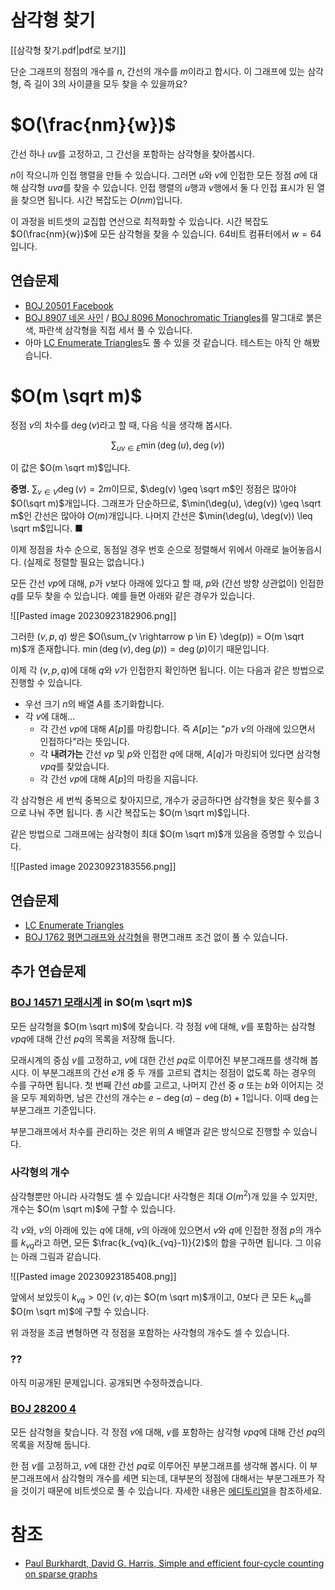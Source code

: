 # 삼각형 찾기
[[삼각형 찾기.pdf|pdf로 보기]]

단순 그래프의 정점의 개수를 $n$, 간선의 개수를 $m$이라고 합시다. 이 그래프에 있는 삼각형, 즉 길이 3의 사이클을 모두 찾을 수 있을까요?

# $O(\frac{nm}{w})$
간선 하나 $uv$를 고정하고, 그 간선을 포함하는 삼각형을 찾아봅시다.

$n$이 작으니까 인접 행렬을 만들 수 있습니다. 그러면 $u$와 $v$에 인접한 모든 정점 $a$에 대해 삼각형 $uva$를 찾을 수 있습니다. 인접 행렬의 $u$행과 $v$행에서 둘 다 인접 표시가 된 열을 찾으면 됩니다. 시간 복잡도는 $O(nm)$입니다.

이 과정을 비트셋의 교집합 연산으로 최적화할 수 있습니다. 시간 복잡도 $O(\frac{nm}{w})$에 모든 삼각형을 찾을 수 있습니다. 64비트 컴퓨터에서 $w = 64$입니다.

## 연습문제
- [BOJ 20501 Facebook](https://www.acmicpc.net/problem/20501)
- [BOJ 8907 네온 사인](https://www.acmicpc.net/problem/8907) / [BOJ 8096 Monochromatic Triangles](https://www.acmicpc.net/problem/8096)를 말그대로 붉은색, 파란색 삼각형을 직접 세서 풀 수 있습니다.
- 아마 [LC Enumerate Triangles](https://judge.yosupo.jp/problem/enumerate_triangles)도 풀 수 있을 것 같습니다. 테스트는 아직 안 해봤습니다.

# $O(m \sqrt m)$
정점 $v$의 차수를 $\deg(v)$라고 할 때, 다음 식을 생각해 봅시다.

$$\sum_{uv \in E} \min(\deg(u), \deg(v))$$

이 값은 $O(m \sqrt m)$입니다.

**증명.** $\sum_{v \in V} \deg(v) = 2m$이므로, $\deg(v) \geq \sqrt m$인 정점은 많아야 $O(\sqrt m)$개입니다. 그래프가 단순하므로, $\min(\deg(u), \deg(v)) \geq \sqrt m$인 간선은 많아야 $O(m)$개입니다. 나머지 간선은 $\min(\deg(u), \deg(v)) \leq \sqrt m$입니다. ■

이제 정점을 차수 순으로, 동점일 경우 번호 순으로 정렬해서 위에서 아래로 늘어놓읍시다. (실제로 정렬할 필요는 없습니다.)

모든 간선 $vp$에 대해, $p$가 $v$보다 아래에 있다고 할 때, $p$와 (간선 방향 상관없이) 인접한 $q$를 모두 찾을 수 있습니다. 예를 들면 아래와 같은 경우가 있습니다.

![[Pasted image 20230923182906.png]]

그러한 $(v, p, q)$ 쌍은 $O(\sum_{v \rightarrow p \in E} \deg(p)) = O(m \sqrt m)$개 존재합니다. $\min(\deg(v), \deg(p)) = \deg(p)$이기 때문입니다.

이제 각 $(v, p, q)$에 대해 $q$와 $v$가 인접한지 확인하면 됩니다. 이는 다음과 같은 방법으로 진행할 수 있습니다.
- 우선 크기 $n$의 배열 $A$를 초기화합니다.
- 각 $v$에 대해...
  - 각 간선 $vp$에 대해 $A[p]$를 마킹합니다. 즉 $A[p]$는 "$p$가 $v$의 아래에 있으면서 인접하다"라는 뜻입니다.
  - 각 **내려가는** 간선 $vp$ 및 $p$와 인접한 $q$에 대해, $A[q]$가 마킹되어 있다면 삼각형 $vpq$를 찾았습니다.
  - 각 간선 $vp$에 대해 $A[p]$의 마킹을 지웁니다.

각 삼각형은 세 번씩 중복으로 찾아지므로, 개수가 궁금하다면 삼각형을 찾은 횟수를 3으로 나눠 주면 됩니다. 총 시간 복잡도는 $O(m \sqrt m)$입니다.

같은 방법으로 그래프에는 삼각형이 최대 $O(m \sqrt m)$개 있음을 증명할 수 있습니다.

![[Pasted image 20230923183556.png]]

## 연습문제
- [LC Enumerate Triangles](https://judge.yosupo.jp/problem/enumerate_triangles)
- [BOJ 1762 평면그래프와 삼각형](https://www.acmicpc.net/problem/1762)을 평면그래프 조건 없이 풀 수 있습니다.

## 추가 연습문제
### [BOJ 14571 모래시계](https://www.acmicpc.net/problem/14571) in $O(m \sqrt m)$
모든 삼각형을 $O(m \sqrt m)$에 찾습니다. 각 정점 $v$에 대해, $v$를 포함하는 삼각형 $vpq$에 대해 간선 $pq$의 목록을 저장해 둡니다.

모래시계의 중심 $v$를 고정하고, $v$에 대한 간선 $pq$로 이루어진 부분그래프를 생각해 봅시다. 이 부분그래프의 간선 $e$개 중 두 개를 고르되 겹치는 정점이 없도록 하는 경우의 수를 구하면 됩니다. 첫 번째 간선 $ab$를 고르고, 나머지 간선 중 $a$ 또는 $b$와 이어지는 것을 모두 제외하면, 남은 간선의 개수는 $e - \deg(a) - \deg(b) + 1$입니다. 이때 $\deg$는 부분그래프 기준입니다.

부분그래프에서 차수를 관리하는 것은 위의 $A$ 배열과 같은 방식으로 진행할 수 있습니다.

### 사각형의 개수
삼각형뿐만 아니라 사각형도 셀 수 있습니다! 사각형은 최대 $O(m^2)$개 있을 수 있지만, 개수는 $O(m \sqrt m)$에 구할 수 있습니다.

각 $v$와, $v$의 아래에 있는 $q$에 대해, $v$의 아래에 있으면서 $v$와 $q$에 인접한 정점 $p$의 개수를 $k_{vq}$라고 하면, 모든 $\frac{k_{vq}(k_{vq}-1)}{2}$의 합을 구하면 됩니다. 그 이유는 아래 그림과 같습니다.

![[Pasted image 20230923185408.png]]

앞에서 보았듯이 $k_{vq} > 0$인 $(v, q)$는 $O(m \sqrt m)$개이고, 0보다 큰 모든 $k_{vq}$를 $O(m \sqrt m)$에 구할 수 있습니다.

위 과정을 조금 변형하면 각 정점을 포함하는 사각형의 개수도 셀 수 있습니다.

### ??
아직 미공개된 문제입니다. 공개되면 수정하겠습니다.

### [BOJ 28200 4](https://www.acmicpc.net/problem/28200)
모든 삼각형을 찾습니다. 각 정점 $v$에 대해, $v$를 포함하는 삼각형 $vpq$에 대해 간선 $pq$의 목록을 저장해 둡니다.

한 점 $v$를 고정하고, $v$에 대한 간선 $pq$로 이루어진 부분그래프를 생각해 봅시다. 이 부분그래프에서 삼각형의 개수를 세면 되는데, 대부분의 정점에 대해서는 부분그래프가 작을 것이기 때문에 비트셋으로 풀 수 있습니다. 자세한 내용은 [에디토리얼](https://qoj.ac/download.php?type=attachments&id=1212&r=2)을 참조하세요.

# 참조
- [Paul Burkhardt, David G. Harris, Simple and efficient four-cycle counting on sparse graphs](https://arxiv.org/abs/2303.06090)
